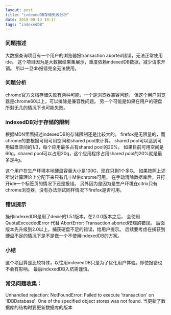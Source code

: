 ```yaml
---
layout: post
title: "indexedDB存储失败分析"
date: 2018-09-13 19:17
tags: "indexedDB"
---
```


### 问题描述
大数据查询项目有一个用户的浏览器报transaction aborted错误，无法正常使用ide。
这个项目因为是大数据结果集展示，重度依赖indexedDB数据，减少请求开销。
所以一旦db报错完全无法使用。

<!-- more -->

### 问题分析
chrome官方文档存储失败有两种可能，一个是浏览器兼容问题，
但这个用户浏览器是chrome60以上，可以排除是兼容性问题。
另一个可能是如果在用户的硬盘所剩无几的情况下也可能失败。


### indexedDB对于存储的限制

根据MDN里面描述indexedDB的存储限制还是比较大的。
firefox是无限量的，而chrome的要根据可用可用空间和shared pool来计算。
shared pool可以达到可用磁盘空间的1/3，每个应用最多占有shared pool的20%。
如果目前可用空间是60g，shared pool可以占用20g，这个应用程序占用shared pool的20%就是最多是4g。

这个用户在生产环境本地硬盘容量大小是100G，现在只剩1个多G。
如果按照上述所说计算理论上分配下来只有几十M供chrome可用。
在手动清除数据库后，只打开ide一个标签页的情况下还是报错。
另外因为是因为是生产环境在citrix只有chrome浏览器，没有办法测试同样情况下firefox是否可用。

### 错误提示
操作indexedDB是用了dexie的1.5.1版本，在2.0.0版本之后，
会使用QuotaExceededError 代替 AbortError: Transaction aborted模糊的错误。
后面版本先升级到2.0以上，捕获硬盘不足的错误，给用户提示。
后续要考虑在捕获到硬盘不足的情况下是不是做一个不使用indexedDB的方案。

### 小结
这个项目算是比较特殊，以往用indexedDB只是为了优化用户体验。即使报错也不会有影响。
最后indexedDB入坑需谨慎。


### 常见问题收集：
Unhandled rejection: NotFoundError: Failed to execute 'transaction' on 'IDBDatabase': One of the specified object stores was not found.
当更新了数据库的结构时要更新数据库的版本
